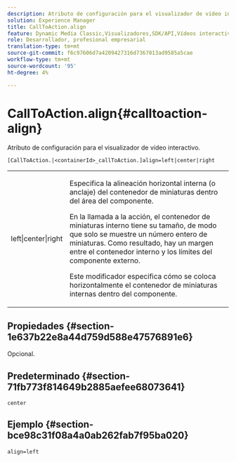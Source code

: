 ```yaml
---
description: Atributo de configuración para el visualizador de vídeo interactivo.
solution: Experience Manager
title: CallToAction.align
feature: Dynamic Media Classic,Visualizadores,SDK/API,Vídeos interactivos
role: Desarrollador, profesional empresarial
translation-type: tm+mt
source-git-commit: f6c97606d7a4209427316d7367013ad9585a5cae
workflow-type: tm+mt
source-wordcount: '95'
ht-degree: 4%

---
```



# CallToAction.align{#calltoaction-align}

Atributo de configuración para el visualizador de vídeo interactivo.

`[CallToAction.|<containerId>_callToAction.]align=left|center|right`

<table id="table_441553CD34C94A58A9D7CBF772DEDDB6"> 
 <tbody> 
  <tr> 
   <td colname="col1"> <p> <span class="codeph"> left|center|right</span> </p> </td> 
   <td colname="col2"> <p> Especifica la alineación horizontal interna (o anclaje) del contenedor de miniaturas dentro del área del componente. </p> <p>En la llamada a la acción, el contenedor de miniaturas interno tiene su tamaño, de modo que solo se muestre un número entero de miniaturas. Como resultado, hay un margen entre el contenedor interno y los límites del componente externo. </p> <p>Este modificador especifica cómo se coloca horizontalmente el contenedor de miniaturas internas dentro del componente. </p> </td> 
  </tr> 
 </tbody> 
</table>

## Propiedades {#section-1e637b22e8a44d759d588e47576891e6}

Opcional.

## Predeterminado {#section-71fb773f814649b2885aefee68073641}

`center`

## Ejemplo {#section-bce98c31f08a4a0ab262fab7f95ba020}

```
align=left
```

